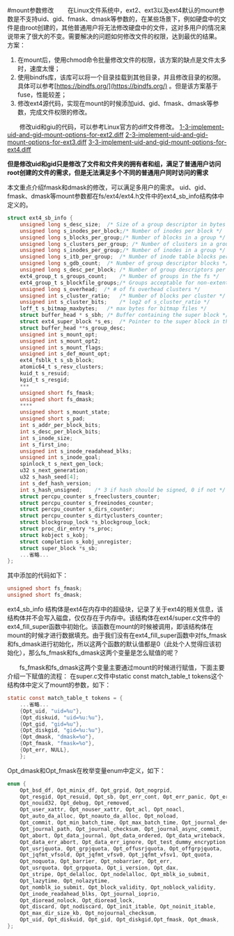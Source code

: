 #mount参数修改
&emsp;&emsp;在Linux文件系统中，ext2、ext3以及ext4默认的mount参数是不支持uid、gid、fmask、dmask等参数的，在某些场景下，例如硬盘中的文件是由root创建的，其他普通用户将无法修改硬盘中的文件，这对多用户的情况来说带来了很大的不变。需要解决的问题如何修改文件的权限，达到最优的结果。
方案：
1. 在mount后，使用chmod命令批量修改文件的权限，该方案的缺点是文件太多时，速度太慢；
2. 使用bindfs库，该库可以将一个目录挂载到其他目录，并且修改目录的权限。具体可以参考[https://bindfs.org/](https://bindfs.org/) 。但是该方案基于fuse，性能较差；
3. 修改ext4源代码，实现在mount的时候添加uid、gid、fmask、dmask等参数，完成文件权限的修改。

&emsp;&emsp;修改uid和giu的代码，可以参考Linux官方的diff文件修改。
[1-3-implement-uid-and-gid-mount-options-for-ext2.diff](/assets/1-3-implement-uid-and-gid-mount-options-for-ext2.diff)
[2-3-implement-uid-and-gid-mount-options-for-ext3.diff](/assets/2-3-implement-uid-and-gid-mount-options-for-ext3.diff)
[3-3-implement-uid-and-gid-mount-options-for-ext4.diff](/assets/3-3-implement-uid-and-gid-mount-options-for-ext4.diff)

**但是修改uid和gid只是修改了文件和文件夹的拥有者和组，满足了普通用户访问root创建的文件的需求，但是无法满足多个不同的普通用户同时访问的需求**

本文重点介绍fmask和dmask的修改，可以满足多用户的需求。
uid、gid、fmask、dmask等mount参数都在fs/ext4/ext4.h文件中的ext4_sb_info结构体中定义的。
```c
struct ext4_sb_info {
	unsigned long s_desc_size;	/* Size of a group descriptor in bytes */
	unsigned long s_inodes_per_block;/* Number of inodes per block */
	unsigned long s_blocks_per_group;/* Number of blocks in a group */
	unsigned long s_clusters_per_group; /* Number of clusters in a group */
	unsigned long s_inodes_per_group;/* Number of inodes in a group */
	unsigned long s_itb_per_group;	/* Number of inode table blocks per group */
	unsigned long s_gdb_count;	/* Number of group descriptor blocks */
	unsigned long s_desc_per_block;	/* Number of group descriptors per block */
	ext4_group_t s_groups_count;	/* Number of groups in the fs */
	ext4_group_t s_blockfile_groups;/* Groups acceptable for non-extent files */
	unsigned long s_overhead;  /* # of fs overhead clusters */
	unsigned int s_cluster_ratio;	/* Number of blocks per cluster */
	unsigned int s_cluster_bits;	/* log2 of s_cluster_ratio */
	loff_t s_bitmap_maxbytes;	/* max bytes for bitmap files */
	struct buffer_head * s_sbh;	/* Buffer containing the super block */
	struct ext4_super_block *s_es;	/* Pointer to the super block in the buffer */
	struct buffer_head **s_group_desc;
	unsigned int s_mount_opt;
	unsigned int s_mount_opt2;
	unsigned int s_mount_flags;
	unsigned int s_def_mount_opt;
	ext4_fsblk_t s_sb_block;
	atomic64_t s_resv_clusters;
	kuid_t s_resuid;
	kgid_t s_resgid;
	***
	unsigned short fs_fmask; 
	unsigned short fs_dmask;
	****
	unsigned short s_mount_state;
	unsigned short s_pad;
	int s_addr_per_block_bits;
	int s_desc_per_block_bits;
	int s_inode_size;
	int s_first_ino;
	unsigned int s_inode_readahead_blks;
	unsigned int s_inode_goal;
	spinlock_t s_next_gen_lock;
	u32 s_next_generation;
	u32 s_hash_seed[4];
	int s_def_hash_version;
	int s_hash_unsigned;	/* 3 if hash should be signed, 0 if not */
	struct percpu_counter s_freeclusters_counter;
	struct percpu_counter s_freeinodes_counter;
	struct percpu_counter s_dirs_counter;
	struct percpu_counter s_dirtyclusters_counter;
	struct blockgroup_lock *s_blockgroup_lock;
	struct proc_dir_entry *s_proc;
	struct kobject s_kobj;
	struct completion s_kobj_unregister;
	struct super_block *s_sb;
	...省略...
};
```
其中添加的代码如下：
```c
unsigned short fs_fmask;
unsigned short fs_dmask;
```
ext4_sb_info 结构体是ext4在内存中的超级块，记录了关于ext4的相关信息，该结构体并不会写入磁盘，仅仅存在于内存中。该结构体在ext4/super.c文件中的ext4_fill_super函数中初始化。该函数在mount的时候被调用，即该结构体在mount的时候才进行数据填充。由于我们没有在ext4_fill_super函数中对fs_fmask和fs_dmask进行初始化，所以这两个函数的默认值都是0（此处个人觉得应该初始化），那么fs_fmask和fs_dmask这两个变量是怎么赋值的呢？

&emsp;&emsp;fs_fmask和fs_dmask这两个变量主要通过mount的时候进行赋值，下面主要介绍一下赋值的流程：
在super.c文件中static const match_table_t tokens这个结构体中定义了mount的参数，如下：
```c	
static const match_table_t tokens = {
	...省略...
	{Opt_uid, "uid=%u"},
	{Opt_diskuid, "uid=%u:%u"},
	{Opt_gid, "gid=%u"},
	{Opt_diskgid, "gid=%u:%u"},
	{Opt_dmask, "dmask=%o"},
	{Opt_fmask, "fmask=%o"},
	{Opt_err, NULL},
	};
```
Opt_dmask和Opt_fmask在枚举变量enum中定义，如下：
```c
enum {
	Opt_bsd_df, Opt_minix_df, Opt_grpid, Opt_nogrpid,
	Opt_resgid, Opt_resuid, Opt_sb, Opt_err_cont, Opt_err_panic, Opt_err_ro,
	Opt_nouid32, Opt_debug, Opt_removed,
	Opt_user_xattr, Opt_nouser_xattr, Opt_acl, Opt_noacl,
	Opt_auto_da_alloc, Opt_noauto_da_alloc, Opt_noload,
	Opt_commit, Opt_min_batch_time, Opt_max_batch_time, Opt_journal_dev,
	Opt_journal_path, Opt_journal_checksum, Opt_journal_async_commit,
	Opt_abort, Opt_data_journal, Opt_data_ordered, Opt_data_writeback,
	Opt_data_err_abort, Opt_data_err_ignore, Opt_test_dummy_encryption,
	Opt_usrjquota, Opt_grpjquota, Opt_offusrjquota, Opt_offgrpjquota,
	Opt_jqfmt_vfsold, Opt_jqfmt_vfsv0, Opt_jqfmt_vfsv1, Opt_quota,
	Opt_noquota, Opt_barrier, Opt_nobarrier, Opt_err,
	Opt_usrquota, Opt_grpquota, Opt_i_version, Opt_dax,
	Opt_stripe, Opt_delalloc, Opt_nodelalloc, Opt_mblk_io_submit,
	Opt_lazytime, Opt_nolazytime,
	Opt_nomblk_io_submit, Opt_block_validity, Opt_noblock_validity,
	Opt_inode_readahead_blks, Opt_journal_ioprio,
	Opt_dioread_nolock, Opt_dioread_lock,
	Opt_discard, Opt_nodiscard, Opt_init_itable, Opt_noinit_itable,
	Opt_max_dir_size_kb, Opt_nojournal_checksum,
	Opt_uid, Opt_diskuid, Opt_gid, Opt_diskgid,Opt_fmask, Opt_dmask, 
};
```

